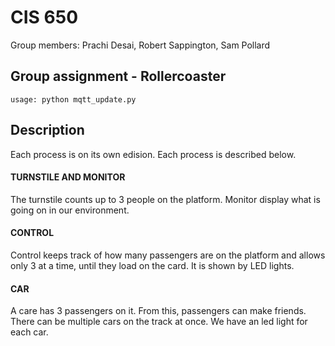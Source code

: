 # CIS 650
Group members: Prachi Desai, Robert Sappington, Sam Pollard
## Group assignment - Rollercoaster
`usage: python mqtt_update.py`

## Description
Each process is on its own edision. Each process is described below.

#### TURNSTILE AND MONITOR
The turnstile counts up to 3 people on the platform. Monitor display what is going
on in our environment. 

#### CONTROL
Control keeps track of how many passengers are on the platform and allows only 3 at
 a time, until they load on the card. It is shown by LED lights.

#### CAR
A care has 3 passengers on it. From this, passengers can make friends. There can be
 multiple cars on the track at once. We have an led light for each car.

